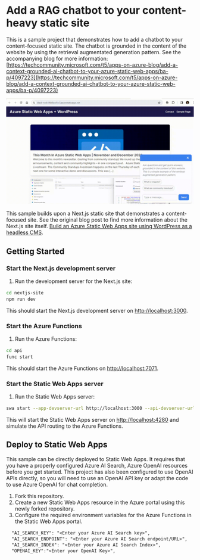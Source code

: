 # Add a RAG chatbot to your content-heavy static site

This is a sample project that demonstrates how to add a chatbot to your content-focused static site. The chatbot is grounded in the content of the website by using the retrieval augmentated generation pattern. See the accompanying blog for more information: [https://techcommunity.microsoft.com/t5/apps-on-azure-blog/add-a-context-grounded-ai-chatbot-to-your-azure-static-web-apps/ba-p/4097223](https://techcommunity.microsoft.com/t5/apps-on-azure-blog/add-a-context-grounded-ai-chatbot-to-your-azure-static-web-apps/ba-p/4097223)

![Gif of RAG chatbot responding to natural language questions with streamed responses deployed to Azure Static Web Apps](./output3.gif)

This sample builds upon a Next.js static site that demonstrates a content-focused site. See the original blog post to find more information about the Next.js site itself. [Build an Azure Static Web Apps site using WordPress as a headless CMS](https://techcommunity.microsoft.com/t5/apps-on-azure-blog/building-an-azure-static-web-apps-site-using-wordpress-on-app/ba-p/4004955). 

## Getting Started


### Start the Next.js development server

1. Run the development server for the Next.js site:

```bash
cd nextjs-site
npm run dev
```

This should start the Next.js development server on [http://localhost:3000](http://localhost:3000).

### Start the Azure Functions

1. Run the Azure Functions:

```bash
cd api
func start
```

This should start the Azure Functions on [http://localhost:7071](http://localhost:7071).

### Start the Static Web Apps server

1. Run the Static Web Apps server:

```bash
swa start --app-devserver-url http://localhost:3000 --api-devserver-url http://localhost:7071
```

This will start the Static Web Apps server on [http://localhost:4280](http://localhost:4280) and simulate the API routing to the Azure Functions.

## Deploy to Static Web Apps

This sample can be directly deployed to Static Web Apps. It requires that you have a properly configured Azure AI Search, Azure OpenAI resources before you get started. This project has also been configured to use OpenAI APIs directly, so you will need to use an OpenAI API key or adapt the code to use Azure OpenAI for chat completion.

1. Fork this repository.
1. Create a new Static Web Apps resource in the Azure portal using this newly forked repository.
1. Configure the required environment variables for the Azure Functions in the Static Web Apps portal. 
```
  "AI_SEARCH_KEY": "<Enter your Azure AI Search key>",
  "AI_SEARCH_ENDPOINT": "<Enter your Azure AI Search endpoint/URL>",
  "AI_SEARCH_INDEX": "<Enter your Azure AI Search Index>",
  "OPENAI_KEY":"<Enter your OpenAI Key>",
```
